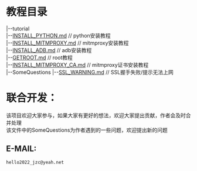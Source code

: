 # 教程目录
  |--tutorial  
        |--[INSTALL_PYTHON.md](/tutorial/INSTALL_PYTHON.md)  // python安装教程  
        |--[INSTALL_MITMPROXY.md](/tutorial/INSTALL_MITMPROXY.md)  // mitmproxy安装教程  
        |--[INSTALL_ADB.md](/tutorial/INSTALL_ADB.md)  // adb安装教程  
        |--[GETROOT.md](/tutorial/GETROOT.md)  // root教程  
        |--[INSTALL_MITMPROXY_CA.md](/tutorial/INSTALL_MITMPROXY_CA.md)  // mitmproxy证书安装教程  
        |--SomeQuestions
                |--[SSL_WARNING.md](/tutorial/SomeQuestions/SSL_WARNING.md) // SSL握手失败/提示无法上网  

# 联合开发：
  该项目欢迎大家参与，如果大家有更好的想法，欢迎大家提出贡献，作者会及时合并处理  
  该文件中的SomeQuestions为作者遇到的一些问题，欢迎提出新的问题  
  ## E-MAIL:
    hello2022_jzc@yeah.net  